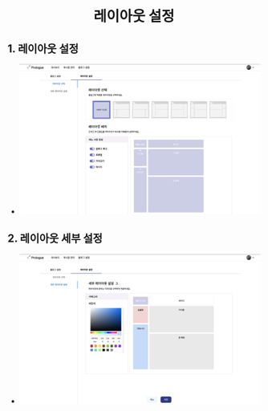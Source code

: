 ---
---

<h1 align="center">
  레이아웃 설정
</h1>

## 1. 레이아웃 설정

- ![레이아웃설정](./images/레이아웃설정.png)

## 2. 레이아웃 세부 설정

- ![레이아웃세부설정](./images/레이아웃세부설정.png)
